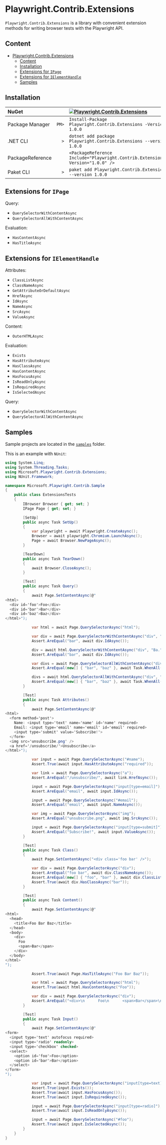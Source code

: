 # Playwright.Contrib.Extensions

`Playwright.Contrib.Extensions` is a library with convenient extension methods for writing browser tests with the Playwright API.

## Content

- [Playwright.Contrib.Extensions](#playwrightcontribextensions)
  - [Content](#content)
  - [Installation](#installation)
  - [Extensions for `IPage`](#extensions-for-ipage)
  - [Extensions for `IElementHandle`](#extensions-for-ielementhandle)
  - [Samples](#samples)

## Installation

| NuGet            |       | [![Playwright.Contrib.Extensions][1]][2]                                       |
| :--------------- | ----: | :----------------------------------------------------------------------------- |
| Package Manager  | `PM>` | `Install-Package Playwright.Contrib.Extensions -Version 1.0.0`                 |
| .NET CLI         | `>`   | `dotnet add package Playwright.Contrib.Extensions --version 1.0.0`             |
| PackageReference |       | `<PackageReference Include="Playwright.Contrib.Extensions" Version="1.0.0" />` |
| Paket CLI        | `>`   | `paket add Playwright.Contrib.Extensions --version 1.0.0`                      |

[1]: https://img.shields.io/nuget/v/Playwright.Contrib.Extensions.svg?label=Playwright.Contrib.Extensions
[2]: https://www.nuget.org/packages/Playwright.Contrib.Extensions

## Extensions for `IPage`

Query:

* `QuerySelectorWithContentAsync`
* `QuerySelectorAllWithContentAsync`

Evaluation:

* `HasContentAsync`
* `HasTitleAsync`

## Extensions for `IElementHandle`

Attributes:

* `ClassListAsync`
* `ClassNameAsync`
* `GetAttributeOrDefaultAsync`
* `HrefAsync`
* `IdAsync`
* `NameAsync`
* `SrcAsync`
* `ValueAsync`

Content:

* `OuterHTMLAsync`

Evaluation:

* `Exists`
* `HasAttributeAsync`
* `HasClassAsync`
* `HasContentAsync`
* `HasFocusAsync`
* `IsReadOnlyAsync`
* `IsRequiredAsync`
* `IsSelectedAsync`

Query:

* `QuerySelectorWithContentAsync`
* `QuerySelectorAllWithContentAsync`

## Samples

Sample projects are located in the [`samples`](/samples/) folder.

This is an example with `NUnit`:

```csharp
using System.Linq;
using System.Threading.Tasks;
using Microsoft.Playwright.Contrib.Extensions;
using NUnit.Framework;

namespace Microsoft.Playwright.Contrib.Sample
{
    public class ExtensionsTests
    {
        IBrowser Browser { get; set; }
        IPage Page { get; set; }

        [SetUp]
        public async Task SetUp()
        {
            var playwright = await Playwright.CreateAsync();
            Browser = await playwright.Chromium.LaunchAsync();
            Page = await Browser.NewPageAsync();
        }

        [TearDown]
        public async Task TearDown()
        {
            await Browser.CloseAsync();
        }

        [Test]
        public async Task Query()
        {
            await Page.SetContentAsync(@"
<html>
  <div id='foo'>Foo</div>
  <div id='bar'>Bar</div>
  <div id='baz'>Baz</div>
</html>");

            var html = await Page.QuerySelectorAsync("html");

            var div = await Page.QuerySelectorWithContentAsync("div", "Ba.");
            Assert.AreEqual("bar", await div.IdAsync());

            div = await html.QuerySelectorWithContentAsync("div", "Ba.");
            Assert.AreEqual("bar", await div.IdAsync());

            var divs = await Page.QuerySelectorAllWithContentAsync("div", "Ba.");
            Assert.AreEqual(new[] { "bar", "baz" }, await Task.WhenAll(divs.Select(x => x.IdAsync())));

            divs = await html.QuerySelectorAllWithContentAsync("div", "Ba.");
            Assert.AreEqual(new[] { "bar", "baz" }, await Task.WhenAll(divs.Select(x => x.IdAsync())));
        }

        [Test]
        public async Task Attributes()
        {
            await Page.SetContentAsync(@"
<html>
  <form method='post'>
    Name: <input type='text' name='name' id='name' required>
    Email: <input type='email' name='email' id='email' required>
    <input type='submit' value='Subscribe!'>
  </form>
  <img src='unsubscribe.png' />
  <a href='/unsubscribe/'>Unsubscribe</a>
</html>");

            var input = await Page.QuerySelectorAsync("#name");
            Assert.True(await input.HasAttributeAsync("required"));

            var link = await Page.QuerySelectorAsync("a");
            Assert.AreEqual("/unsubscribe/", await link.HrefAsync());

            input = await Page.QuerySelectorAsync("input[type=email]");
            Assert.AreEqual("email", await input.IdAsync());

            input = await Page.QuerySelectorAsync("#email");
            Assert.AreEqual("email", await input.NameAsync());

            var img = await Page.QuerySelectorAsync("img");
            Assert.AreEqual("unsubscribe.png", await img.SrcAsync());

            input = await Page.QuerySelectorAsync("input[type=submit]");
            Assert.AreEqual("Subscribe!", await input.ValueAsync());
        }

        [Test]
        public async Task Class()
        {
            await Page.SetContentAsync("<div class='foo bar' />");

            var div = await Page.QuerySelectorAsync("div");
            Assert.AreEqual("foo bar", await div.ClassNameAsync());
            Assert.AreEqual(new[] { "foo", "bar" }, await div.ClassListAsync());
            Assert.True(await div.HasClassAsync("bar"));
        }

        [Test]
        public async Task Content()
        {
            await Page.SetContentAsync(@"
<html>
  <head>
    <title>Foo Bar Baz</title>
  </head>
  <body>
    <div>
      Foo
      <span>Bar</span>
    </div>
  </body>
</html>
");

            Assert.True(await Page.HasTitleAsync("Foo Bar Baz"));

            var html = await Page.QuerySelectorAsync("html");
            Assert.True(await html.HasContentAsync("Foo"));

            var div = await Page.QuerySelectorAsync("div");
            Assert.AreEqual("<div>\n      Foo\n      <span>Bar</span>\n    </div>", await div.OuterHTMLAsync());
        }

        [Test]
        public async Task Input()
        {
            await Page.SetContentAsync(@"
<form>
  <input type='text' autofocus required>
  <input type='radio' readonly>
  <input type='checkbox' checked>
  <select>
    <option id='foo'>Foo</option>
    <option id='bar'>Bar</option>
  </select>
</form>
");

            var input = await Page.QuerySelectorAsync("input[type=text]");
            Assert.True(input.Exists());
            Assert.True(await input.HasFocusAsync());
            Assert.True(await input.IsRequiredAsync());

            input = await Page.QuerySelectorAsync("input[type=radio]");
            Assert.True(await input.IsReadOnlyAsync());

            input = await Page.QuerySelectorAsync("#foo");
            Assert.True(await input.IsSelectedAsync());
        }
    }
}
```
